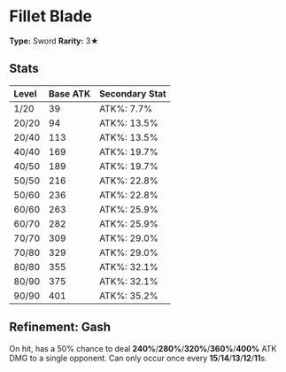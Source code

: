 # Fillet Blade

**Type:** Sword
**Rarity:** 3★

## Stats

| Level | Base ATK | Secondary Stat |
| :--- | :--- | :--- |
| 1/20 | 39 | ATK%: 7.7% |
| 20/20 | 94 | ATK%: 13.5% |
| 20/40 | 113 | ATK%: 13.5% |
| 40/40 | 169 | ATK%: 19.7% |
| 40/50 | 189 | ATK%: 19.7% |
| 50/50 | 216 | ATK%: 22.8% |
| 50/60 | 236 | ATK%: 22.8% |
| 60/60 | 263 | ATK%: 25.9% |
| 60/70 | 282 | ATK%: 25.9% |
| 70/70 | 309 | ATK%: 29.0% |
| 70/80 | 329 | ATK%: 29.0% |
| 80/80 | 355 | ATK%: 32.1% |
| 80/90 | 375 | ATK%: 32.1% |
| 90/90 | 401 | ATK%: 35.2% |

## Refinement: Gash

On hit, has a 50% chance to deal **240%**/**280%**/**320%**/**360%**/**400%** ATK DMG to a single opponent. Can only occur once every **15**/**14**/**13**/**12**/**11**s.

